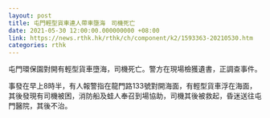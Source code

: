 ```yaml
---
layout: post
title: 屯門輕型貨車連人帶車墮海　司機死亡
date: 2021-05-30 12:00:00.000000000 +08:00
link: https://news.rthk.hk/rthk/ch/component/k2/1593363-20210530.htm
categories: rthk
---
```


屯門環保園對開有輕型貨車墮海，司機死亡。警方在現場檢獲遺書，正調查事件。

事發在早上8時半，有人報警指在龍門路133號對開海面，有輕型貨車浮在海面，其後發現有司機被困，消防船及蛙人奉召到場協助，司機其後被救起，昏迷送往屯門醫院，其後不治。
